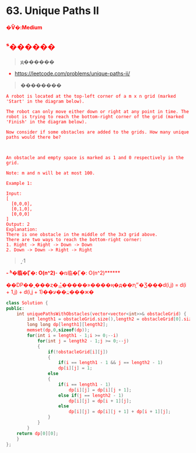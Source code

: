 # 63. Unique Paths II

**<font color=red>�Ѷ�:Medium<font>**

## ˢ������

> ԭ������

* https://leetcode.com/problems/unique-paths-ii/

> ��������

```
A robot is located at the top-left corner of a m x n grid (marked 'Start' in the diagram below).

The robot can only move either down or right at any point in time. The robot is trying to reach the bottom-right corner of the grid (marked 'Finish' in the diagram below).

Now consider if some obstacles are added to the grids. How many unique paths would there be?



An obstacle and empty space is marked as 1 and 0 respectively in the grid.

Note: m and n will be at most 100.

Example 1:

Input:
[
  [0,0,0],
  [0,1,0],
  [0,0,0]
]
Output: 2
Explanation:
There is one obstacle in the middle of the 3x3 grid above.
There are two ways to reach the bottom-right corner:
1. Right -> Right -> Down -> Down
2. Down -> Down -> Right -> Right

```


> ˼·1

******- ʱ�临�Ӷ�: O(n^2)******- �ռ临�Ӷ�: O(n^2)******

��DP��˼���ȥ�⣬ֻ�����»����ң�д��״̬ת�Ʒ��̣�d(i,j) = d(i + 1,j) + d(i,j + 1)��ע��߽���ж�

```cpp
class Solution {
public:
    int uniquePathsWithObstacles(vector<vector<int>>& obstacleGrid) {
        int length1 = obstacleGrid.size(),length2 = obstacleGrid[0].size();
        long long dp[length1][length2];
        memset(dp,0,sizeof(dp));
        for(int i = length1 - 1;i >= 0;--i)
            for(int j = length2 - 1;j >= 0;--j)
            {
                if(!obstacleGrid[i][j])
                {
                    if(i == length1 - 1 && j == length2 - 1)
                    dp[i][j] = 1;
                else
                {
                    if(i == length1 - 1)
                        dp[i][j] = dp[i][j + 1];
                    else if(j == length2 - 1)
                        dp[i][j] = dp[i + 1][j];
                    else
                        dp[i][j] = dp[i][j + 1] + dp[i + 1][j];
                }
            }
        }
    return dp[0][0];
    }
};
```